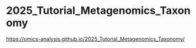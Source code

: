 # 2025_Tutorial_Metagenomics_Taxonomy

https://omics-analysis.github.io/2025_Tutorial_Metagenomics_Taxonomy/
